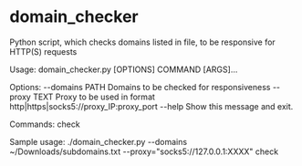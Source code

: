 # domain_checker
Python script, which checks domains listed in file, to be responsive for HTTP(S) requests

Usage: domain_checker.py [OPTIONS] COMMAND [ARGS]...

Options:
  --domains PATH  Domains to be checked for responsiveness
  --proxy TEXT    Proxy to be used in format
                  http|https|socks5://proxy_IP:proxy_port
  --help          Show this message and exit.

Commands:
  check

Sample usage:
./domain_checker.py --domains ~/Downloads/subdomains.txt --proxy="socks5://127.0.0.1:XXXX" check
